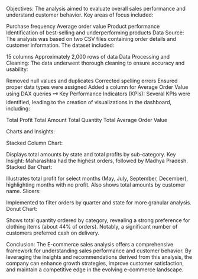 Objectives:
The analysis aimed to evaluate overall sales performance and understand customer behavior. Key areas of focus included:

Purchase frequency
Average order value
Product performance
Identification of best-selling and underperforming products
 Data Source:
The analysis was based on two CSV files containing order details and customer information. The dataset included:

15 columns
Approximately 2,000 rows of data
 Data Processing and Cleaning:
The data underwent thorough cleaning to ensure accuracy and usability:

Removed null values and duplicates
Corrected spelling errors
Ensured proper data types were assigned
Added a column for Average Order Value using DAX queries
🗝 Key Performance Indicators (KPIs):
Several KPIs were identified, leading to the creation of visualizations in the dashboard, including:

Total Profit
Total Amount
Total Quantity
Total Average Order Value

 Charts and Insights:

Stacked Column Chart:

Displays total amounts by state and total profits by sub-category.
Key Insight: Maharashtra had the highest orders, followed by Madhya Pradesh.
Stacked Bar Chart:

Illustrates total profit for select months (May, July, September, December), highlighting months with no profit.
Also shows total amounts by customer name.
Slicers:

Implemented to filter orders by quarter and state for more granular analysis.
Donut Chart:

Shows total quantity ordered by category, revealing a strong preference for clothing items (about 44% of orders).
Notably, a significant number of customers preferred cash on delivery.


Conclusion:
The E-commerce sales analysis offers a comprehensive framework for understanding sales performance and customer behavior. By leveraging the insights and recommendations derived from this analysis, the company can enhance growth strategies, improve customer satisfaction, and maintain a competitive edge in the evolving e-commerce landscape.
